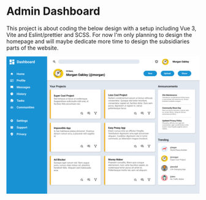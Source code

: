 # Admin Dashboard

This project is about coding the below design with a setup including Vue 3, Vite and Eslint/prettier and SCSS. For now I'm only planning to design the homepage and will maybe dedicate more time to design the subsidiaries parts of the website.

![Website homepage design](https://github.com/aymeric35/admin-dashboard/blob/main/src/assets/design/dashboard-project.png)